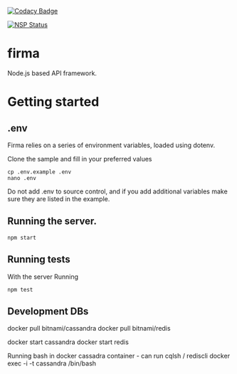 [![Codacy Badge](https://api.codacy.com/project/badge/Grade/afd34ce2e1d14813b9ca827f99a58b1a)](https://www.codacy.com/app/darren.looby/firma?utm_source=github.com&amp;utm_medium=referral&amp;utm_content=blankbox/firma&amp;utm_campaign=Badge_Grade)

[![NSP Status](https://nodesecurity.io/orgs/blankbox/projects/c70296a5-7f00-43c7-b395-39a8654a531e/badge)](https://nodesecurity.io/orgs/blankbox/projects/c70296a5-7f00-43c7-b395-39a8654a531e)

# firma
Node.js based API framework.


# Getting started

## .env

Firma relies on a series of environment variables, loaded using dotenv.

Clone the sample and fill in your preferred values
```
cp .env.example .env
nano .env
```
Do not add .env to source control, and if you add additional variables make sure they are listed in the example.

## Running the server.
```
npm start
```
## Running tests

With the server Running
```
npm test
```

## Development DBs

docker pull bitnami/cassandra
docker pull bitnami/redis

docker start cassandra
docker start redis

Running bash in docker cassadra container - can run cqlsh / rediscli
docker exec -i -t cassandra /bin/bash
